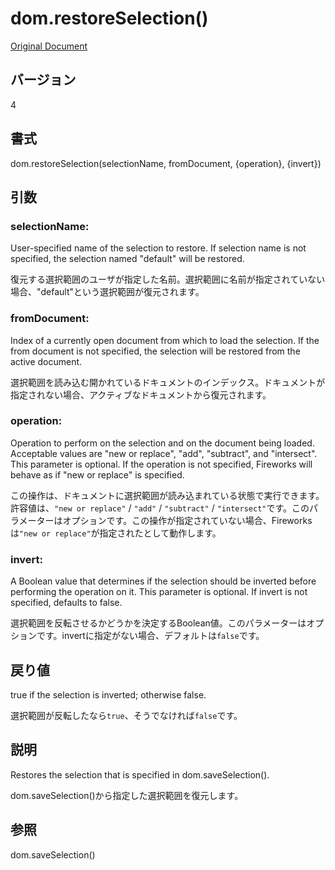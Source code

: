 # dom.restoreSelection()

[Original Document](http://help.adobe.com/en_US/fireworks/cs/extend/WS5b3ccc516d4fbf351e63e3d1183c94856c-7bb3.html)

## バージョン

4

## 書式

dom.restoreSelection(selectionName, fromDocument, {operation}, {invert})

## 引数

### selectionName:

User-specified name of the selection to restore. If selection name is not specified, the selection named "default" will be restored.

復元する選択範囲のユーザが指定した名前。選択範囲に名前が指定されていない場合、"default"という選択範囲が復元されます。

### fromDocument:

Index of a currently open document from which to load the selection. If the from document is not specified, the selection will be restored from the active document.

選択範囲を読み込む開かれているドキュメントのインデックス。ドキュメントが指定されない場合、アクティブなドキュメントから復元されます。

### operation:

Operation to perform on the selection and on the document being loaded. Acceptable values are "new or replace", "add", "subtract", and "intersect". This parameter is optional. If the operation is not specified, Fireworks will behave as if "new or replace" is specified.

この操作は、ドキュメントに選択範囲が読み込まれている状態で実行できます。許容値は、```"new or replace"``` / ```"add"``` / ```"subtract"``` / ```"intersect"```です。このパラメーターはオプションです。この操作が指定されていない場合、Fireworksは```"new or replace"```が指定されたとして動作します。

### invert:

A Boolean value that determines if the selection should be inverted before performing the operation on it. This parameter is optional. If invert is not specified, defaults to false.

選択範囲を反転させるかどうかを決定するBoolean値。このパラメーターはオプションです。invertに指定がない場合、デフォルトは```false```です。

## 戻り値

true if the selection is inverted; otherwise false.

選択範囲が反転したなら```true```、そうでなければ```false```です。

## 説明

Restores the selection that is specified in dom.saveSelection().

dom.saveSelection()から指定した選択範囲を復元します。

## 参照

dom.saveSelection()
